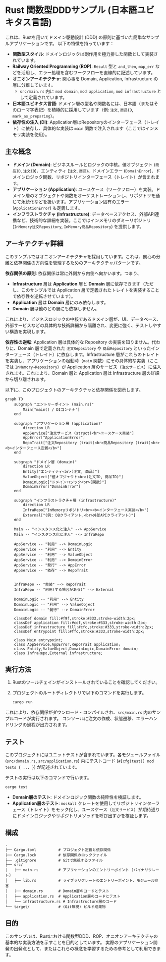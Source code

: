# Rust 関数型DDDサンプル (日本語ユビキタス言語)

これは、Rustを用いてドメイン駆動設計 (DDD) の原則に基づいた簡単なサンプルアプリケーションです。
以下の特徴を持っています：

*   **関数型スタイル**: ドメインロジックは副作用を極力排した関数として実装されています。
*   **Railway Oriented Programming (ROP)**: `Result` 型と `and_then`, `map_err` などを活用し、エラー処理を含むワークフローを直線的に記述しています。
*   **オニオンアーキテクチャ**: 関心事を Domain, Application, Infrastructure の層に分離しています。
    *   `src/main.rs` 内に `mod domain`, `mod application`, `mod infrastructure` として定義されています。
*   **日本語ユビキタス言語**: ドメイン層の型名や関数名には、日本語（またはそのローマ字表記）を積極的に採用しています（例: `注文`, `商品ID`, `mark_as_preparing`）。
*   **依存性の注入 (DI)**: Application層はRepositoryのインターフェース（トレイト）に依存し、具体的な実装は `main` 関数で注入されます（ここではインメモリ実装を使用）。

## 主な概念

*   **ドメイン (Domain)**: ビジネスルールとロジックの中核。値オブジェクト (`商品ID`, `注文ID`)、エンティティ (`注文`, `商品`)、ドメインエラー (`DomainError`)、ドメインロジック関数、リポジトリインターフェース（トレイト）が含まれます。
*   **アプリケーション (Application)**: ユースケース（ワークフロー）を実装。ドメイン層のオブジェクトや関数をオーケストレーションし、リポジトリを通じて永続化などを扱います。アプリケーション固有のエラー (`ApplicationError`) も定義します。
*   **インフラストラクチャ (Infrastructure)**: データベースアクセス、外部API連携など、技術的な詳細を実装。ここではインメモリのダミーリポジトリ (`InMemory注文Repository`, `InMemory商品Repository`) を提供します。

## アーキテクチャ詳細

このサンプルではオニオンアーキテクチャを採用しています。これは、関心の分離と依存関係の方向性を管理するためのアーキテクチャパターンです。

**依存関係の原則**: 依存関係は常に外側から内側へ向かいます。つまり、

*   **Infrastructure** 層は **Application** 層と **Domain** 層に依存できます（ただし、このサンプルでは Application 層で定義されたトレイトを実装することで依存性を逆転させています）。
*   **Application** 層は **Domain** 層にのみ依存します。
*   **Domain** 層は他のどの層にも依存しません。

これにより、ビジネスロジックの中核であるドメイン層が、UI、データベース、外部サービスなどの具体的な技術詳細から隔離され、変更に強く、テストしやすい構造を実現します。

**依存性の逆転**: Application 層は具体的な Repository の実装を知りません。代わりに、Domain 層で定義された `注文Repository` や `商品Repository` といったインターフェース（トレイト）に依存します。Infrastructure 層がこれらのトレイトを実装し、アプリケーションの起動時（`main` 関数）にその具体的な実装（ここでは `InMemory~Repository`）が Application 層のサービス（`注文サービス`）に注入されます。これにより、Domain 層と Application 層は Infrastructure 層の詳細から切り離されます。

以下に、このプロジェクトのアーキテクチャと依存関係を図示します。

```mermaid
graph TD
    subgraph "エントリーポイント (main.rs)"
        Main["main() / DIコンテナ"]
    end

    subgraph "アプリケーション層 (application)"
        direction LR
        AppService["注文サービス (struct)<br>ユースケース実装"]
        AppError["ApplicationError"]
        RepoTrait["注文Repository (trait)<br>商品Repository (trait)<br><b>インターフェース定義</b>"]
    end

    subgraph "ドメイン層 (domain)"
        direction LR
        Entity["エンティティ<br>(注文, 商品)"]
        ValueObject["値オブジェクト<br>(注文ID, 商品ID)"]
        DomainLogic["ドメインロジック<br>(関数)"]
        DomainError["DomainError"]
    end

    subgraph "インフラストラクチャ層 (infrastructure)"
        direction LR
        InfraRepo["InMemoryリポジトリ<br><b>インターフェース実装</b>"]
        External["(例: DBクライアント,<br>外部APIクライアント)"]
    end

    Main -- "インスタンス化と注入" --> AppService
    Main -- "インスタンス化と注入" --> InfraRepo

    AppService -- "利用" --> DomainLogic
    AppService -- "利用" --> Entity
    AppService -- "利用" --> ValueObject
    AppService -- "利用" --> DomainError
    AppService -- "発行" --> AppError
    AppService -- "依存" --> RepoTrait


    InfraRepo -- "実装" --> RepoTrait
    InfraRepo -- "利用(する場合がある)" --> External

    DomainLogic -- "利用" --> Entity
    DomainLogic -- "利用" --> ValueObject
    DomainLogic -- "発行" --> DomainError

    classDef domain fill:#f9f,stroke:#333,stroke-width:2px;
    classDef application fill:#ccf,stroke:#333,stroke-width:2px;
    classDef infrastructure fill:#cfc,stroke:#333,stroke-width:2px;
    classDef entrypoint fill:#ffc,stroke:#333,stroke-width:2px;

    class Main entrypoint;
    class AppService,AppError,RepoTrait application;
    class Entity,ValueObject,DomainLogic,DomainError domain;
    class InfraRepo,External infrastructure;
```

## 実行方法

1.  Rustのツールチェインがインストールされていることを確認してください。
2.  プロジェクトのルートディレクトリで以下のコマンドを実行します。

    ```bash
    cargo run
    ```

これにより、依存関係がダウンロード・コンパイルされ、`src/main.rs` 内のサンプルコードが実行されます。
コンソールに注文の作成、状態遷移、エラーハンドリングの過程が出力されます。

## テスト

このプロジェクトにはユニットテストが含まれています。各モジュールファイル (`src/domain.rs`, `src/application.rs`) 内にテストコード (`#[cfg(test)] mod tests { ... }`) が記述されています。

テストの実行は以下のコマンドで行います。

```bash
cargo test
```

*   **Domain層のテスト**: ドメインロジック関数の純粋性を検証します。
*   **Application層のテスト**: `mockall` クレートを使用してリポジトリインターフェース（トレイト）をモック化し、ユースケース（`注文サービス`）が期待通りにドメインロジックやリポジトリメソッドを呼び出すかを検証します。

## 構成

```
.
├── Cargo.toml          # プロジェクト定義と依存関係
├── Cargo.lock          # 依存関係のロックファイル
├── .gitignore          # Gitで無視するファイル
├── src/
│   ├── main.rs         # アプリケーションのエントリーポイント (バイナリクレート)
│   ├── lib.rs          # ライブラリクレートのエントリーポイント、モジュール宣言
│   ├── domain.rs       # Domain層のコードとテスト
│   ├── application.rs  # Application層のコードとテスト
│   └── infrastructure.rs # Infrastructure層のコード
└── target/             # (Git無視) ビルド成果物
```

## 目的

このサンプルは、Rustにおける関数型DDD、ROP、オニオンアーキテクチャの基本的な実装方法を示すことを目的としています。
実際のアプリケーション開発の出発点として、またはこれらの概念を学習するための参考として利用できます。 